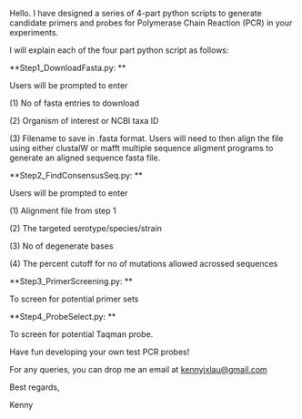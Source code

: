 Hello. I have designed a series of 4-part python scripts to generate candidate primers and probes for Polymerase Chain Reaction (PCR) in your experiments.

I will explain each of the four part python script as follows:

**Step1_DownloadFasta.py: **

Users will be prompted to enter 

(1) No of fasta entries to download

(2) Organism of interest or NCBI taxa ID

(3) Filename to save in .fasta format. Users will need to then align the file using either clustalW or mafft multiple sequence aligment programs to generate an aligned sequence fasta file.

**Step2_FindConsensusSeq.py: **

Users will be prompted to enter 

(1) Alignment file from step 1

(2) The targeted serotype/species/strain

(3) No of degenerate bases 

(4) The percent cutoff for no of mutations allowed acrossed sequences 

**Step3_PrimerScreening.py: **

To screen for potential primer sets

**Step4_ProbeSelect.py: **

To screen for potential Taqman probe.

Have fun developing your own test PCR probes!

For any queries, you can drop me an email at kennyjxlau@gmail.com

Best regards,

Kenny
